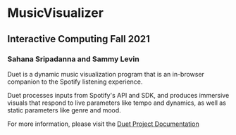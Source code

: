 # MusicVisualizer

## Interactive Computing Fall 2021

### Sahana Sripadanna and Sammy Levin

Duet is a dynamic music visualization program that is an in-browser companion to the Spotify listening experience.

Duet processes inputs from Spotify's API and SDK, and produces immersive visuals that respond to live parameters like tempo and dynamics, as well as static parameters like genre and mood.

For more information, please visit the [Duet Project Documentation](http://sammylevin.com/duet)
